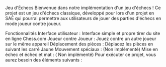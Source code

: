 Jeu d'Échecs
Bienvenue dans notre implémentation d'un jeu d'échecs ! Ce projet est un jeu d'échecs classique, développé pour lors d'un projet en SAE qui pourrai permettre aux utilisateurs de jouer des parties d'échecs en mode joueur contre joueur.

Fonctionnalités
Interface utilisateur : Interface simple et propre tirer du site en ligne Chess.com
Joueur contre Joueur : Jouez contre un autre joueur sur le même appareil
Déplacement des pièces : Déplacez les pièces en suivant les carré Jaune
Mouvement spéciaux : (Non implémenté)
Mise en échec et échec et mat : ( Non implémenté)
Pour exécuter ce projet, vous aurez besoin des éléments suivants :
